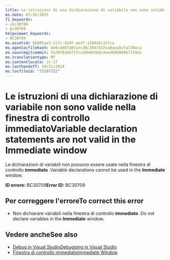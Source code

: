 ```yaml
---
title: Le istruzioni di una dichiarazione di variabile non sono valide nella finestra di controllo immediato
ms.date: 07/20/2015
f1_keywords:
- vbc30709
- bc30709
helpviewer_keywords:
- BC30709
ms.assetid: 6b095aa3-217c-434f-ae37-159016c321ca
ms.openlocfilehash: 8e0c4d07a051ecd0c3047d37ea8aaa5cfa728aca
ms.sourcegitcommit: 5a28f8eb071fcc09b045b0c4ae4b96898673192e
ms.translationtype: MT
ms.contentlocale: it-IT
ms.lasthandoff: 10/31/2019
ms.locfileid: "73197732"
---
```

# <a name="variable-declaration-statements-are-not-valid-in-the-immediate-window"></a><span data-ttu-id="47fd8-102">Le istruzioni di una dichiarazione di variabile non sono valide nella finestra di controllo immediato</span><span class="sxs-lookup"><span data-stu-id="47fd8-102">Variable declaration statements are not valid in the Immediate window</span></span>
<span data-ttu-id="47fd8-103">Le dichiarazioni di variabili non possono essere usate nella finestra di controllo **immediato** .</span><span class="sxs-lookup"><span data-stu-id="47fd8-103">Variable declarations cannot be used in the **Immediate** window.</span></span>  
  
 <span data-ttu-id="47fd8-104">**ID errore:** BC30709</span><span class="sxs-lookup"><span data-stu-id="47fd8-104">**Error ID:** BC30709</span></span>  
  
## <a name="to-correct-this-error"></a><span data-ttu-id="47fd8-105">Per correggere l'errore</span><span class="sxs-lookup"><span data-stu-id="47fd8-105">To correct this error</span></span>  
  
- <span data-ttu-id="47fd8-106">Non dichiarare variabili nella finestra di controllo **immediato** .</span><span class="sxs-lookup"><span data-stu-id="47fd8-106">Do not declare variables in the **Immediate** window.</span></span>  
  
## <a name="see-also"></a><span data-ttu-id="47fd8-107">Vedere anche</span><span class="sxs-lookup"><span data-stu-id="47fd8-107">See also</span></span>

- [<span data-ttu-id="47fd8-108">Debug in Visual Studio</span><span class="sxs-lookup"><span data-stu-id="47fd8-108">Debugging in Visual Studio</span></span>](/visualstudio/debugger/debugger-feature-tour)
- [<span data-ttu-id="47fd8-109">Finestra di controllo immediato</span><span class="sxs-lookup"><span data-stu-id="47fd8-109">Immediate Window</span></span>](/visualstudio/ide/reference/immediate-window)
